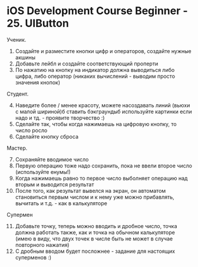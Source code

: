 iOS Development Course Beginner - 25. UIButton
======

Ученик. 

1. Создайте и разместите кнопки цифр и операторов, создайте нужные акшины
2. Добавьте лейбл и создайте соответствующий проперти
3. По нажатию на кнопку на индикатор должна выводиться либо цифра, либо оператор (никаких вычислений - выводим просто значения кнопок)

Студент.

4. Наведите более / менее красоту, можете насоздавать линий (вьюхи с малой шириной)б ставить бэкграундыб используйте картинки если надо и тд. - проявите творчество :)
5. Сделайте так, чтобы когда нажимаешь на цифровую кнопку, то число росло
6. Сделайте кнопку сброса

Мастер.

7. Сохраняйте вводимое число
8. Первую операцию тоже надо сохранить, пока не ввели второе число (используйте енумы!)
9. Когда нажимаешь равно то первое число выболняет операцию над вторым и выводится результат
10. После того, как результат вывелся на экран, он автоматом становиться первым числом и к нему уже можно прибавлять, вычитать и т.д. - как в калькуляторе

Супермен

11. Добавьте точку, теперь можно вводить и дробное число, точка должна работать также, как и точка на обычном калькуляторе (имею в виду, что двух точек в числе быть не может в случае повторного нажатия)
12. С дробным вводом будет посложнее - задание для настоящих суперменов :) 
